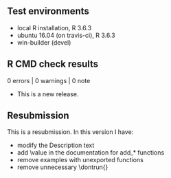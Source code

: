 ## Test environments
* local R installation, R 3.6.3
* ubuntu 16.04 (on travis-ci), R 3.6.3
* win-builder (devel)

## R CMD check results

0 errors | 0 warnings | 0 note

* This is a new release.

## Resubmission

This is a resubmission. In this version I have: 

* modify the Description text
* add \value in the documentation for add_* functions
* remove examples with unexported functions
* remove unnecessary \dontrun{}
